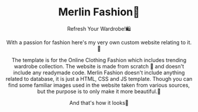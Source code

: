 <h1 align = "center">Merlin Fashion🛒</h1>


<p align="center">Refresh Your Wardrobe!🛍️ 
 <p align="center">
With a passion for fashion here's my very own custom website relating to it.💃
 </p>
 
 
 <p align="center">
 The template is for the Online Clothing Fashion which includes trending wardrobe collection. The website is made from scratch 🥳 and doesn't include any readymade code.
Merlin Fashion doesn't include anything related to database, it is just a HTML, CSS and JS template. Though you can find some familiar images used in the website taken from various sources, but the purpose is to only make it more beautiful.🖤

 </p>

  <p align="center">
    And that's how it looks🤩
 </p>
 <p align="center">
  </p>
